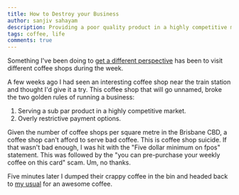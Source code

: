 ```yaml
---
title: How to Destroy your Business
author: sanjiv sahayam
description: Providing a poor quality product in a highly competitive market and having annoying restrictions will lead to your customers going elsewhere. 
tags: coffee, life
comments: true
---
```


Something I've been doing to [get a different perspective](http://sanj.ink/posts/2015-04-26-get-a-different-perspective.html) has been to visit different coffee shops during the week.

A few weeks ago I had seen an interesting coffee shop near the train station and thought I'd give it a try. This coffee shop that will go unnamed, broke the two golden rules of running a business:

1. Serving a sub par product in a highly competitive market.
2. Overly restrictive payment options.

Given the number of coffee shops per square metre in the Brisbane CBD, a coffee shop can't afford to serve bad coffee. This is coffee shop suicide. If that wasn't bad enough, I was hit with the "Five dollar minimum on fpos" statement. This was followed by the "you can pre-purchase your weekly coffee on this card" scam. Um, no thanks.

Five minutes later I dumped their crappy coffee in the bin and headed back to [my usual](https://www.facebook.com/coffeeanthology) for an awesome coffee.